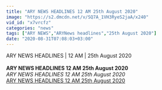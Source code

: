 ```yaml
---
title: "ARY NEWS HEADLINES 12 AM 25th August 2020"
image: "https://s2.dmcdn.net/v/SQ7A_1VH3RyeS2jaA/x240"
vid_id: "x7vrcfz"
categories: "news"
tags: ["ARY NEWS","ARYNews headlines","25th August 2020"]
date: "2020-08-31T07:08:03+03:00"
---
```

ARY NEWS HEADLINES | 12 AM | 25th August 2020  <br><br><b>ARY NEWS HEADLINES 12 AM 25th August 2020</b><br> <i>ARY NEWS HEADLINES 12 AM 25th August 2020</i><br> <u>ARY NEWS HEADLINES 12 AM 25th August 2020</u>
